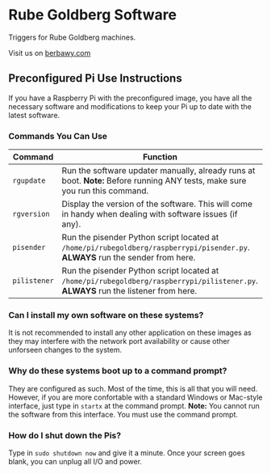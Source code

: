 # Rube Goldberg Software
Triggers for Rube Goldberg machines.


Visit us on [berbawy.com](http://berbawy.com/makers)

## Preconfigured Pi Use Instructions
If you have a Raspberry Pi with the preconfigured image, you have all the necessary software and modifications to keep your Pi up to date with the latest software.
### Commands You Can Use
| Command |            Function           |
|---------|-------------------------------|
| `rgupdate` | Run the software updater manually, already runs at boot. **Note:** Before running ANY tests, make sure you run this command. |
| `rgversion` | Display the version of the software. This will come in handy when dealing with software issues (if any).|
| `pisender` | Run the pisender Python script located at `/home/pi/rubegoldberg/raspberrypi/pisender.py`. **ALWAYS** run the sender from here. |
| `pilistener` | Run the pisender Python script located at `/home/pi/rubegoldberg/raspberrypi/pilistener.py`. **ALWAYS** run the listener from here. |
### Can I install my own software on these systems?
It is not recommended to install any other application on these images as they may interfere with the network port availability or cause other unforseen changes to the system.
### Why do these systems boot up to a command prompt?
They are configured as such. Most of the time, this is all that you will need. However, if you are more confortable with a standard Windows or Mac-style interface, just type in `startx` at the command prompt.
**Note:** You cannot run the software from this interface. You must use the command prompt.
### How do I shut down the Pis?
Type in `sudo shutdown now` and give it a minute. Once your screen goes blank, you can unplug all I/O and power.

